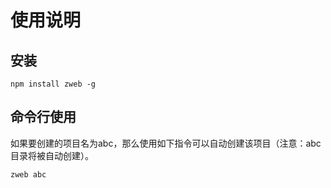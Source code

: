 # 使用说明

## 安装
```
npm install zweb -g
```

## 命令行使用
如果要创建的项目名为abc，那么使用如下指令可以自动创建该项目（注意：abc目录将被自动创建）。
```
zweb abc
```
